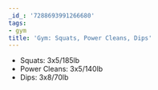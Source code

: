```yaml
---
_id_: '7288693991266680'
tags:
- gym
title: 'Gym: Squats, Power Cleans, Dips'
---
```


- Squats: 3x5/185lb
- Power Cleans: 3x5/140lb
- Dips: 3x8/70lb

